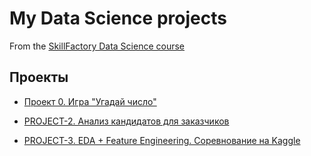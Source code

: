 # My Data Science projects
From the [SkillFactory Data Science course](https://skillfactory.ru/data-science-specialization)

## Проекты


* [Проект 0. Игра "Угадай число"](https://github.com/Terr14/SF_DS/tree/main/SF_DataScience_projects/Project%201)

* [PROJECT-2. Анализ кандидатов для заказчиков]()

* [PROJECT-3. EDA + Feature Engineering. Соревнование на Kaggle](https://github.com/Terr14/SF_DS/blob/main/SkillFactory/PROJECT-3.%20EDA%20%2B%20Feature%20Engineering.%20%D0%A1%D0%BE%D1%80%D0%B5%D0%B2%D0%BD%D0%BE%D0%B2%D0%B0%D0%BD%D0%B8%D0%B5%20%D0%BD%D0%B0%20Kaggle/PROJECT-3.%20EDA%20%2B%20Feature%20Engineering.%20%D0%A1%D0%BE%D1%80%D0%B5%D0%B2%D0%BD%D0%BE%D0%B2%D0%B0%D0%BD%D0%B8%D0%B5%20%D0%BD%D0%B0%20Kaggle.ipynb)